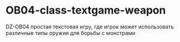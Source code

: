 # OB04-class-textgame-weapon
 DZ-OB04
 простая текстовая игру, где игрок может 
 использовать различные типы оружия 
 для борьбы с монстрами